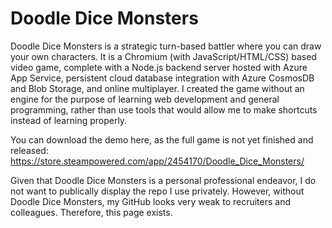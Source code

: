 # Doodle Dice Monsters
Doodle Dice Monsters is a strategic turn-based battler where you can draw your own characters. It is a Chromium (with JavaScript/HTML/CSS) based video game, complete with a Node.js backend server hosted with Azure App Service, persistent cloud database integration with Azure CosmosDB and Blob Storage, and online multiplayer. I created the game without an engine for the purpose of learning web development and general programming, rather than use tools that would allow me to make shortcuts instead of learning properly. 

You can download the demo here, as the full game is not yet finished and released: 
https://store.steampowered.com/app/2454170/Doodle_Dice_Monsters/ 

Given that Doodle Dice Monsters is a personal professional endeavor, I do not want to publically display the repo I use privately. However, without Doodle Dice Monsters, my GitHub looks very weak to recruiters and colleagues. Therefore, this page exists.  

